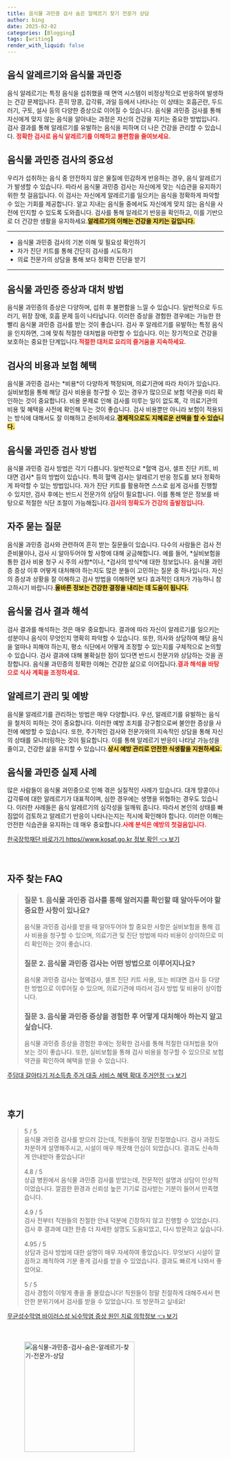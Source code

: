 ```yaml
---
title: 음식물 과민증 검사 숨은 알레르기 찾기 전문가 상담
author: bing
date: 2025-02-02
categories: [Blogging]
tags: [writing]
render_with_liquid: false
---
```



<h2 id='음식_알레르기_의_정의'>음식 알레르기와 음식물 과민증</h2>

<p>음식 알레르기는 특정 음식을 섭취했을 때 면역 시스템이 비정상적으로 반응하여 발생하는 건강 문제입니다. 흔히 땅콩, 갑각류, 과일 등에서 나타나는 이 상태는 호흡곤란, 두드러기, 구토, 설사 등의 다양한 증상으로 이어질 수 있습니다. 음식물 과민증 검사를 통해 자신에게 맞지 않는 음식을 알아내는 과정은 자신의 건강을 지키는 중요한 방법입니다. 검사 결과를 통해 알레르기를 유발하는 음식을 피하며 더 나은 건강을 관리할 수 있습니다. <b><span style="color: #ee2323;">정확한 검사로 음식 알레르기를 이해하고 불편함을 줄여보세요.</span></b></p>

<h2 id='음식물_과민증_검사의_중요성'>음식물 과민증 검사의 중요성</h2>

<p>우리가 섭취하는 음식 중 안전하지 않은 물질에 민감하게 반응하는 경우, 음식 알레르기가 발생할 수 있습니다. 따라서 음식물 과민증 검사는 자신에게 맞는 식습관을 유지하기 위한 첫 걸음입니다. 이 검사는 자신에게 알레르기를 일으키는 음식을 정확하게 파악할 수 있는 기회를 제공합니다. 알고 지내는 음식들 중에서도 자신에게 맞지 않는 음식을 사전에 인지할 수 있도록 도와줍니다. 검사를 통해 알레르기 반응을 확인하고, 이를 기반으로 더 건강한 생활을 유지하세요.<b><span style="background-color: #ffe066;">알레르기의 이해는 건강을 지키는 길입니다.</span></b></p>

<hr />

<ul>
    <li>음식물 과민증 검사의 기본 이해 및 필요성 확인하기</li>
    <li>자가 진단 키트를 통해 간단히 검사를 시도하기</li>
    <li>의료 전문가의 상담을 통해 보다 정확한 진단을 받기</li>
</ul>

<hr />

<h2 id='음식물_과민증_증상과_대처'>음식물 과민증 증상과 대처 방법</h2>

<p>음식물 과민증의 증상은 다양하며, 섭취 후 불편함을 느낄 수 있습니다. 일반적으로 두드러기, 위장 장애, 호흡 문제 등이 나타납니다. 이러한 증상을 경험한 경우에는 가능한 한 빨리 음식물 과민증 검사를 받는 것이 좋습니다. 검사 후 알레르기를 유발하는 특정 음식을 인지하면, 그에 맞춰 적절한 대처법을 마련할 수 있습니다. 이는 장기적으로 건강을 보호하는 중요한 단계입니다.<b><span style="color: #ee2323;">적절한 대처로 요리의 즐거움을 지속하세요.</span></b></p>

<h2 id='검사의_비용_및_보험_혜택'>검사의 비용과 보험 혜택</h2>

<p>음식물 과민증 검사는 *비용*이 다양하게 책정되며, 의료기관에 따라 차이가 있습니다. 실비보험을 통해 해당 검사 비용을 청구할 수 있는 경우가 많으므로 보험 약관을 미리 확인하는 것이 중요합니다. 비용 문제로 인해 검사를 미루는 일이 없도록, 각 의료기관의 비용 및 혜택을 사전에 확인해 두는 것이 좋습니다. 검사 비용뿐만 아니라 보험이 적용되는 방식에 대해서도 잘 이해하고 준비하세요.<b><span style="background-color: #ffe066;">경제적으로도 지혜로운 선택을 할 수 있습니다.</span></b></p>

<h2 id='음식물_과민증_검사_방법'>음식물 과민증 검사 방법</h2>

<p>음식물 과민증 검사 방법은 각기 다릅니다. 일반적으로 *혈액 검사, 셀프 진단 키트, 비대면 검사* 등의 방법이 있습니다. 특히 혈액 검사는 알레르기 반응 정도를 보다 정확하게 파악할 수 있는 방법입니다. 자가 진단 키트를 활용하면 스스로 쉽게 검사를 진행할 수 있지만, 검사 후에는 반드시 전문가의 상담이 필요합니다. 이를 통해 얻은 정보를 바탕으로 적절한 식단 조절이 가능해집니다.<b><span style="color: #ee2323;">검사의 정확도가 건강의 출발점입니다.</span></b></p>

<h2 id='자주_묻는_질문'>자주 묻는 질문</h2>

<p>음식물 과민증 검사와 관련하여 흔히 받는 질문들이 있습니다. 다수의 사람들은 검사 전 준비물이나, 검사 시 알아두어야 할 사항에 대해 궁금해합니다. 예를 들어, *실비보험을 통한 검사 비용 청구 시 주의 사항*이나, *검사의 방식*에 대한 정보입니다. 음식물 과민증 증상 이후 어떻게 대처해야 하는지도 많은 분들이 고민하는 질문 중 하나입니다. 자신의 증상과 상황을 잘 이해하고 검사 방법을 이해하면 보다 효과적인 대처가 가능하니 참고하시기 바랍니다.<b><span style="background-color: #ffe066;">올바른 정보는 건강한 결정을 내리는 데 도움이 됩니다.</span></b></p>

<h2 id='음식물_검사_결과_해석'>음식물 검사 결과 해석</h2>

<p>검사 결과를 해석하는 것은 매우 중요합니다. 결과에 따라 자신이 알레르기를 일으키는 성분이나 음식이 무엇인지 명확히 파악할 수 있습니다. 또한, 의사와 상담하여 해당 음식을 얼마나 피해야 하는지, 평소 식단에서 어떻게 조정할 수 있는지를 구체적으로 논의할 수 있습니다. 검사 결과에 대해 불확실한 점이 있다면 반드시 전문가와 상담하는 것을 권장합니다. 음식물 과민증의 정확한 이해는 건강한 삶으로 이어집니다.<b><span style="color: #ee2323;">결과 해석을 바탕으로 식사 계획을 조정하세요.</span></b></p>

<h2 id='알레르기_관리_및_예방'>알레르기 관리 및 예방</h2>

<p>음식물 알레르기를 관리하는 방법은 매우 다양합니다. 우선, 알레르기를 유발하는 음식을 철저히 피하는 것이 중요합니다. 이러한 예방 조치를 강구함으로써 불안한 증상을 사전에 예방할 수 있습니다. 또한, 주기적인 검사와 전문가와의 지속적인 상담을 통해 자신의 상태를 모니터링하는 것이 필요합니다. 이를 통해 알레르기 반응이 나타날 가능성을 줄이고, 건강한 삶을 유지할 수 있습니다.<b><span style="background-color: #ffe066;">상시 예방 관리로 안전한 식생활을 지원하세요.</span></b></p>

<h2 id='음식물_과민증_실제_사례'>음식물 과민증 실제 사례</h2>

<p>많은 사람들이 음식물 과민증으로 인해 겪은 실질적인 사례가 있습니다. 대개 땅콩이나 갑각류에 대한 알레르기가 대표적이며, 심한 경우에는 생명을 위협하는 경우도 있습니다. 이러한 사례들은 음식 알레르기의 심각성을 일깨워 줍니다. 따라서 본인의 상태를 빠짐없이 검토하고 알레르기 반응이 나타나는지는 적시에 확인해야 합니다. 이러한 이해는 안전한 식습관을 유지하는 데 매우 중요합니다.<b><span style="color: #ee2323;">사례 분석은 예방의 첫걸음입니다.</span></b></p>


<p><a class="click-button" title="한국장학재단 바로가기 https//www.kosaf.go.kr 정보 확인" href="https://aptwhite.github.io/posts/%ED%95%9C%EA%B5%AD%EC%9E%A5%ED%95%99%EC%9E%AC%EB%8B%A8-%EB%B0%94%EB%A1%9C%EA%B0%80%EA%B8%B0-httpswww.kosaf.go.kr-%EC%A0%95%EB%B3%B4-%ED%99%95%EC%9D%B8/" rel="dofollow">한국장학재단 바로가기 https//www.kosaf.go.kr 정보 확인 👈 보기</a></p><br>
<h2 id='자주_찾는_FAQ'>자주 찾는 FAQ</h2>
<div itemscope="" itemtype="https://schema.org/FAQPage"> 
<blockquote> 
<div itemscope="" itemprop="mainEntity" itemtype="https://schema.org/Question"> 
<h3 itemprop="name">질문 1. 음식물 과민증 검사를 통해 알러지를 확인할 때 알아두어야 할 중요한 사항이 있나요?</h3> 
<div itemscope="" itemprop="acceptedAnswer" itemtype="https://schema.org/Answer"> 
<span itemprop="text"> 
<p>음식물 과민증 검사를 받을 때 알아두어야 할 중요한 사항은 실비보험을 통해 검사 비용을 청구할 수 있으며, 의료기관 및 진단 방법에 따라 비용이 상이하므로 미리 확인하는 것이 좋습니다.</p> 
</span> 
</div> 
</div> 
<div itemscope="" itemprop="mainEntity" itemtype="https://schema.org/Question"> 
<h3 itemprop="name">질문 2. 음식물 과민증 검사는 어떤 방법으로 이루어지나요?</h3> 
<div itemscope="" itemprop="acceptedAnswer" itemtype="https://schema.org/Answer"> 
<span itemprop="text"> 
<p>음식물 과민증 검사는 혈액검사, 셀프 진단 키트 사용, 또는 비대면 검사 등 다양한 방법으로 이루어질 수 있으며, 의료기관에 따라서 검사 방법 및 비용이 상이합니다.</p> 
</span> 
</div> 
</div> 
<div itemscope="" itemprop="mainEntity" itemtype="https://schema.org/Question"> 
<h3 itemprop="name">질문 3. 음식물 과민증 증상을 경험한 후 어떻게 대처해아 하는지 알고 싶습니다.</h3> 
<div itemscope="" itemprop="acceptedAnswer" itemtype="https://schema.org/Answer"> 
<span itemprop="text"> 
<p>음식물 과민증 증상을 경험한 후에는 정확한 검사를 통해 적절한 대처법을 찾아보는 것이 좋습니다. 또한, 실비보험을 통해 검사 비용을 청구할 수 있으므로 보험 약관을 확인하여 혜택을 받을 수 있습니다.</p> 
</span> 
</div> 
</div> 
</blockquote> 
</div>
<p><a class="click-button" title="주담대 갈아타기 저소득층 주거 대출 서비스 혜택 확대 주거안정" href="https://aptwhite.github.io/posts/%EC%A3%BC%EB%8B%B4%EB%8C%80-%EA%B0%88%EC%95%84%ED%83%80%EA%B8%B0-%EC%A0%80%EC%86%8C%EB%93%9D%EC%B8%B5-%EC%A3%BC%EA%B1%B0-%EB%8C%80%EC%B6%9C-%EC%84%9C%EB%B9%84%EC%8A%A4-%ED%98%9C%ED%83%9D-%ED%99%95%EB%8C%80-%EC%A3%BC%EA%B1%B0%EC%95%88%EC%A0%95/" rel="dofollow">주담대 갈아타기 저소득층 주거 대출 서비스 혜택 확대 주거안정 👈 보기</a></p><br>
<h2 id='후기'>후기</h2>
<div itemscope itemtype="https://schema.org/Product">
  <blockquote>
  <div itemprop="review" itemscope itemtype="https://schema.org/Review">
      <div itemprop="reviewRating" itemscope itemtype="https://schema.org/Rating"> <span itemprop="ratingValue">5</span> / <span itemprop="bestRating">5</span> </div>
      <span itemprop="reviewBody">음식물 과민증 검사를 받으러 갔는데, 직원들이 정말 친절했습니다. 검사 과정도 차분하게 설명해주시고, 시설이 매우 깨끗해 안심이 되었습니다. 결과도 신속하게 안내받아 좋았습니다!</span>
  </div>
  <br>
  <div itemprop="review" itemscope itemtype="https://schema.org/Review">
      <div itemprop="reviewRating" itemscope itemtype="https://schema.org/Rating"> <span itemprop="ratingValue">4.8</span> / <span itemprop="bestRating">5</span> </div>
      <span itemprop="reviewBody">상급 병원에서 음식물 과민증 검사를 받았는데, 전문적인 설명과 상담이 인상적이었습니다. 깔끔한 환경과 신뢰성 높은 기기로 검사받는 기분이 들어서 만족했습니다.</span>
  </div>
  <br>
  <div itemprop="review" itemscope itemtype="https://schema.org/Review">
      <div itemprop="reviewRating" itemscope itemtype="https://schema.org/Rating"> <span itemprop="ratingValue">4.9</span> / <span itemprop="bestRating">5</span> </div>
      <span itemprop="reviewBody">검사 전부터 직원들의 친절한 안내 덕분에 긴장하지 않고 진행할 수 있었습니다. 검사 후 결과에 대한 한층 더 자세한 설명도 도움되었고, 다시 방문하고 싶습니다.</span>
  </div>
  <br>
  <div itemprop="review" itemscope itemtype="https://schema.org/Review">
      <div itemprop="reviewRating" itemscope itemtype="https://schema.org/Rating"> <span itemprop="ratingValue">4.95</span> / <span itemprop="bestRating">5</span> </div>
      <span itemprop="reviewBody">상담과 검사 방법에 대한 설명이 매우 자세하여 좋았습니다. 무엇보다 시설이 깔끔하고 쾌적하여 기분 좋게 검사를 받을 수 있었습니다. 결과도 빠르게 나와서 좋았어요.</span>
  </div>
  <br>
  <div itemprop="review" itemscope itemtype="https://schema.org/Review">
      <div itemprop="reviewRating" itemscope itemtype="https://schema.org/Rating"> <span itemprop="ratingValue">5</span> / <span itemprop="bestRating">5</span> </div>
      <span itemprop="reviewBody">검사 경험이 이렇게 좋을 줄 몰랐습니다! 직원들이 정말 친절하게 대해주셔서 편안한 분위기에서 검사를 받을 수 있었습니다. 또 방문하고 싶네요!</span>
  </div>
  </blockquote>
</div>
<p><a class="click-button" title="무균성수막염 바이러스성 뇌수막염 증상 원인 치료 의학정보" href="https://aptwhite.github.io/posts/%EB%AC%B4%EA%B7%A0%EC%84%B1%EC%88%98%EB%A7%89%EC%97%BC-%EB%B0%94%EC%9D%B4%EB%9F%AC%EC%8A%A4%EC%84%B1-%EB%87%8C%EC%88%98%EB%A7%89%EC%97%BC-%EC%A6%9D%EC%83%81-%EC%9B%90%EC%9D%B8-%EC%B9%98%EB%A3%8C-%EC%9D%98%ED%95%99%EC%A0%95%EB%B3%B4/" rel="dofollow">무균성수막염 바이러스성 뇌수막염 증상 원인 치료 의학정보 👈 보기</a></p><br>
<figure class="image"><img src="https://aptwhite.github.io/assets/img/thumbnail/음식물-과민증-검사-숨은-알레르기-찾기-전문가-상담.webp" alt="음식물-과민증-검사-숨은-알레르기-찾기-전문가-상담" width="256" height="256"></figure>